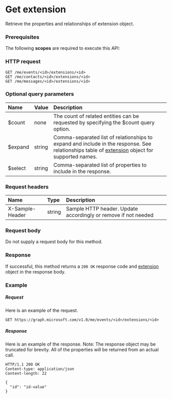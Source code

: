 # Get extension

Retrieve the properties and relationships of extension object.
### Prerequisites
The following **scopes** are required to execute this API: 
### HTTP request
<!-- { "blockType": "ignored" } -->
```http
GET /me/events/<id>/extensions/<id>
GET /me/contacts/<id>/extensions/<id>
GET /me/messages/<id>/extensions/<id>
```
### Optional query parameters
|Name|Value|Description|
|:---------------|:--------|:-------|
|$count|none|The count of related entities can be requested by specifying the $count query option.|
|$expand|string|Comma-separated list of relationships to expand and include in the response. See relationships table of [extension](../resources/extension.md) object for supported names. |
|$select|string|Comma-separated list of properties to include in the response.|

### Request headers
| Name       | Type | Description|
|:-----------|:------|:----------|
| X-Sample-Header  | string  | Sample HTTP header. Update accordingly or remove if not needed|

### Request body
Do not supply a request body for this method.
### Response
If successful, this method returns a `200 OK` response code and [extension](../resources/extension.md) object in the response body.
### Example
##### Request
Here is an example of the request.
<!-- {
  "blockType": "request",
  "name": "get_extension"
}-->
```http
GET https://graph.microsoft.com/v1.0/me/events/<id>/extensions/<id>
```
##### Response
Here is an example of the response. Note: The response object may be truncated for brevity. All of the properties will be returned from an actual call.
<!-- {
  "blockType": "response",
  "truncated": true,
  "@odata.type": "microsoft.graph.extension"
} -->
```http
HTTP/1.1 200 OK
Content-type: application/json
Content-length: 22

{
  "id": "id-value"
}
```

<!-- uuid: 8fcb5dbc-d5aa-4681-8e31-b001d5168d79
2015-10-25 14:57:30 UTC -->
<!-- {
  "type": "#page.annotation",
  "description": "Get extension",
  "keywords": "",
  "section": "documentation",
  "tocPath": ""
}-->